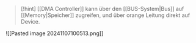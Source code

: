 > [!hint] [[DMA Controller]] kann über den [[BUS-System|Bus]] auf [[Memory|Speicher]] zugreifen, und über orange Leitung direkt auf Device.

![[Pasted image 20241107100513.png]]

